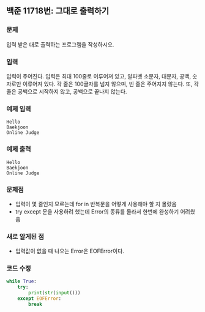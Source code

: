 ## 백준 11718번: 그대로 출력하기

### 문제
입력 받은 대로 출력하는 프로그램을 작성하시오.

### 입력
입력이 주어진다. 입력은 최대 100줄로 이루어져 있고, 알파벳 소문자, 대문자, 공백, 숫자로만 이루어져 있다. 각 줄은 100글자를 넘지 않으며, 빈 줄은 주어지지 않는다. 또, 각 줄은 공백으로 시작하지 않고, 공백으로 끝나지 않는다.

### 예제 입력
```
Hello
Baekjoon
Online Judge
```
### 예제 출력
```
Hello
Baekjoon
Online Judge
```
### 문제점
- 입력이 몇 줄인지 모르는데 for in 반복문을 어떻게 사용해야 할 지 몰랐음
- try except 문을 사용하려 했는데 Error의 종류를 몰라서 한번에 완성하기 어려웠음

### 새로 알게된 점
- 입력값이 없을 때 나오는 Error은 EOFError이다.

### 코드 수정
```python
while True:
    try:
        print(str(input()))
    except EOFError:
        break
```